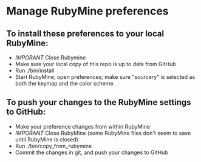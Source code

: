 # Manage RubyMine preferences

## To install these preferences to your local RubyMine:

- *IMPORANT* Close Rubymine
- Make sure your local copy of this repo is up to date from GitHub
- Run ./bin/install
- Start RubyMine; open preferences; make sure "sourcery" is selected as both the keymap and the color scheme.

## To push your changes to the RubyMine settings to GitHub:

- Make your preference changes from within RubyMine
- *IMPORANT* Close RubyMine (some RubyMine files don't seem to save until RubyMine is closed)
- Run ./bin/copy_from_rubymine
- Commit the changes in git, and push your changes to GitHub
